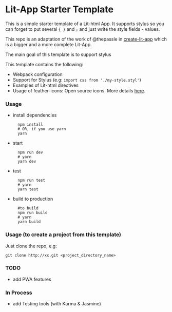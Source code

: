 
# Lit-App Starter Template

This is a simple starter template of a Lit-html App. It supports stylus so you can forget to put several `{ }` and `;` and just write the style fields - values.

This repo is an adaptation of the work of @thepassle in [create-lit-app](https://github.com/thepassle/create-lit-app) which is a bigger and a more complete Lit-App.

The main goal of this template is to support stylus

This template contains the following:

- Webpack configuration
- Support for Stylus (e.g: `import css from './my-style.styl'`)
- Examples of Lit-html directives
- Usage of feather-icons: Open source icons. More details [here](https://github.com/feathericons/feather).


### Usage

- install dependencies

        npm install
        # OR, if you use yarn
        yarn

- start

        npm run dev
        # yarn
        yarn dev

- test

        npm run test
        # yarn
        yarn test

- build to production

        #to build
        npm run build
        # yarn
        yarn build

### Usage (to create a project from this template)

Just clone the repo, e.g:

    git clone http://xx.git <project_directory_name>

### TODO

- add PWA features

### In Process

- add Testing tools (with Karma & Jasmine)
